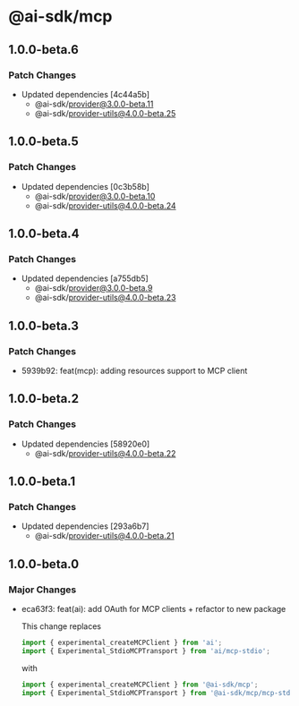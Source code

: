 # @ai-sdk/mcp

## 1.0.0-beta.6

### Patch Changes

- Updated dependencies [4c44a5b]
  - @ai-sdk/provider@3.0.0-beta.11
  - @ai-sdk/provider-utils@4.0.0-beta.25

## 1.0.0-beta.5

### Patch Changes

- Updated dependencies [0c3b58b]
  - @ai-sdk/provider@3.0.0-beta.10
  - @ai-sdk/provider-utils@4.0.0-beta.24

## 1.0.0-beta.4

### Patch Changes

- Updated dependencies [a755db5]
  - @ai-sdk/provider@3.0.0-beta.9
  - @ai-sdk/provider-utils@4.0.0-beta.23

## 1.0.0-beta.3

### Patch Changes

- 5939b92: feat(mcp): adding resources support to MCP client

## 1.0.0-beta.2

### Patch Changes

- Updated dependencies [58920e0]
  - @ai-sdk/provider-utils@4.0.0-beta.22

## 1.0.0-beta.1

### Patch Changes

- Updated dependencies [293a6b7]
  - @ai-sdk/provider-utils@4.0.0-beta.21

## 1.0.0-beta.0

### Major Changes

- eca63f3: feat(ai): add OAuth for MCP clients + refactor to new package

  This change replaces

  ```ts
  import { experimental_createMCPClient } from 'ai';
  import { Experimental_StdioMCPTransport } from 'ai/mcp-stdio';
  ```

  with

  ```ts
  import { experimental_createMCPClient } from '@ai-sdk/mcp';
  import { Experimental_StdioMCPTransport } from '@ai-sdk/mcp/mcp-stdio';
  ```
